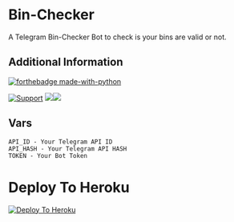 # Bin-Checker
A Telegram Bin-Checker Bot to check is your bins are valid or not.

## Additional Information
[![forthebadge made-with-python](http://ForTheBadge.com/images/badges/made-with-python.svg)](https://www.python.org/)

<a href="https://t.me/TgxSupportChat"> <img src="https://img.shields.io/badge/telegram-Support_Group-red?style=social&logo=telegram" alt="Support" /></a>
<a href="https://github.com/TgxBotz/Bin-Checker/stargazers"><img src="https://img.shields.io/github/stars/TgxBotz/Bin-Checker?style=social"></a><a href="https://github.com/TgxBotz/Bin-Checker/fork"><img src="https://img.shields.io/github/forks/TgxBotz/Bin-Checker?label=Fork&logoColor=blue&style=social"></a>	

## Vars
``` 
API_ID - Your Telegram API ID
API_HASH - Your Telegram API HASH
TOKEN - Your Bot Token
```

# Deploy To Heroku
[![Deploy To Heroku](https://www.herokucdn.com/deploy/button.svg)](https://heroku.com/deploy?template=https://github.com/TgxBotz/Bin-Checker)
